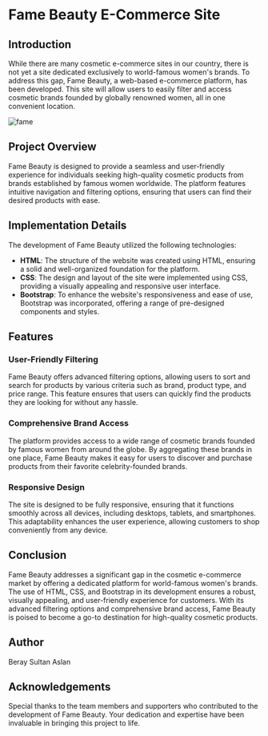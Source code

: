 # Fame Beauty E-Commerce Site 

## Introduction

While there are many cosmetic e-commerce sites in our country, there is not yet a site dedicated exclusively to world-famous women's brands. To address this gap, Fame Beauty, a web-based e-commerce platform, has been developed. This site will allow users to easily filter and access cosmetic brands founded by globally renowned women, all in one convenient location.

![fame](https://github.com/berayaslan/Fame-Beauty/assets/108027930/e17ae7f4-069d-4bb7-ae51-36a1948fd2c2)

## Project Overview

Fame Beauty is designed to provide a seamless and user-friendly experience for individuals seeking high-quality cosmetic products from brands established by famous women worldwide. The platform features intuitive navigation and filtering options, ensuring that users can find their desired products with ease.

## Implementation Details

The development of Fame Beauty utilized the following technologies:

- **HTML**: The structure of the website was created using HTML, ensuring a solid and well-organized foundation for the platform.
- **CSS**: The design and layout of the site were implemented using CSS, providing a visually appealing and responsive user interface.
- **Bootstrap**: To enhance the website's responsiveness and ease of use, Bootstrap was incorporated, offering a range of pre-designed components and styles.

## Features

### User-Friendly Filtering

Fame Beauty offers advanced filtering options, allowing users to sort and search for products by various criteria such as brand, product type, and price range. This feature ensures that users can quickly find the products they are looking for without any hassle.

### Comprehensive Brand Access

The platform provides access to a wide range of cosmetic brands founded by famous women from around the globe. By aggregating these brands in one place, Fame Beauty makes it easy for users to discover and purchase products from their favorite celebrity-founded brands.

### Responsive Design

The site is designed to be fully responsive, ensuring that it functions smoothly across all devices, including desktops, tablets, and smartphones. This adaptability enhances the user experience, allowing customers to shop conveniently from any device.

## Conclusion

Fame Beauty addresses a significant gap in the cosmetic e-commerce market by offering a dedicated platform for world-famous women's brands. The use of HTML, CSS, and Bootstrap in its development ensures a robust, visually appealing, and user-friendly experience for customers. With its advanced filtering options and comprehensive brand access, Fame Beauty is poised to become a go-to destination for high-quality cosmetic products.

## Author

Beray Sultan Aslan

## Acknowledgements

Special thanks to the team members and supporters who contributed to the development of Fame Beauty. Your dedication and expertise have been invaluable in bringing this project to life.
